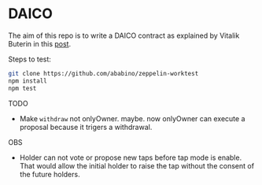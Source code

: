 # DAICO

The aim of this repo is to write a DAICO contract as explained by Vitalik Buterin in this [post](https://ethresear.ch/t/explanation-of-daicos/465).

Steps to test:

```bash
git clone https://github.com/ababino/zeppelin-worktest
npm install
npm test
```

TODO

* Make `withdraw` not onlyOwner. maybe. now onlyOwner can execute a proposal because it trigers a withdrawal.

 OBS

 * Holder can not vote or propose new taps before tap mode is enable. That would allow the initial holder to raise the tap without the consent of the future holders.
